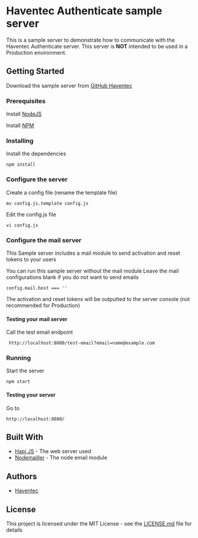 # Haventec Authenticate sample server

This is a sample server to demonstrate how to communicate with the Haventec Authenticate server.
This server is **NOT** intended to be used in a Production environment.

## Getting Started

Download the sample server from [GitHub Haventec](https://github.com/Haventec/haventec-authenticate-sample-server)

### Prerequisites

Install [NodeJS](https://nodejs.org)

Install [NPM](https://www.npmjs.com) 

### Installing

Install the dependencies
```
npm install
```

### Configure the server

Create a config file (rename the template file)
```
mv config.js.template config.js
```

Edit the config.js file
```
vi config.js
```

### Configure the mail server

This Sample server includes a mail module to send activation and reset tokens to your users

You can run this sample server without the mail module
Leave the mail configurations blank if you do not want to send emails
```
config.mail.host === ''
```

The activation and reset tokens will be outputted to the server console (not recommended for Production)

#### Testing your mail server

Call the test email endpoint
```
 http://localhost:8080/test-email?email=name@example.com
```

### Running

Start the server
```
npm start 
```

#### Testing your server

Go to
```
http://localhost:8080/
```

## Built With

* [Hapi JS](https://hapijs.com/) - The web server used
* [Nodemailler](https://nodemailer.com/about/) - The node email module

## Authors

* [Haventec](http://www.haventec.com/)

## License

This project is licensed under the MIT License - see the [LICENSE.md](LICENSE.md) file for details